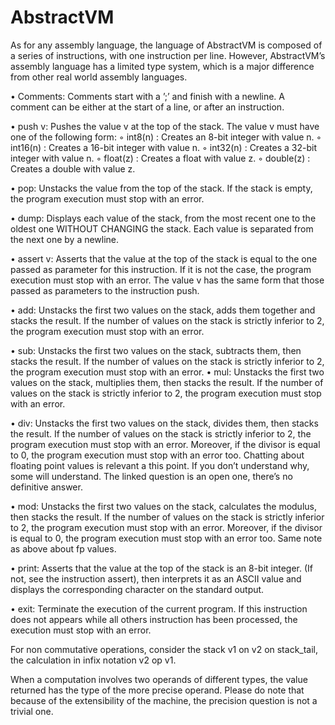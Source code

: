 # AbstractVM

As for any assembly language, the language of AbstractVM is composed of a series of
instructions, with one instruction per line. However, AbstractVM’s assembly language
has a limited type system, which is a major difference from other real world assembly
languages.

• Comments: Comments start with a ’;’ and finish with a newline. A comment can
be either at the start of a line, or after an instruction.

• push v: Pushes the value v at the top of the stack. The value v must have one of
the following form:
◦ int8(n) : Creates an 8-bit integer with value n.
◦ int16(n) : Creates a 16-bit integer with value n.
◦ int32(n) : Creates a 32-bit integer with value n.
◦ float(z) : Creates a float with value z.
◦ double(z) : Creates a double with value z.

• pop: Unstacks the value from the top of the stack. If the stack is empty, the
program execution must stop with an error.

• dump: Displays each value of the stack, from the most recent one to the oldest
one WITHOUT CHANGING the stack. Each value is separated from the next one
by a newline.

• assert v: Asserts that the value at the top of the stack is equal to the one passed
as parameter for this instruction. If it is not the case, the program execution must
stop with an error. The value v has the same form that those passed as parameters
to the instruction push.

• add: Unstacks the first two values on the stack, adds them together and stacks the
result. If the number of values on the stack is strictly inferior to 2, the program
execution must stop with an error.

• sub: Unstacks the first two values on the stack, subtracts them, then stacks the
result. If the number of values on the stack is strictly inferior to 2, the program
execution must stop with an error.
• mul: Unstacks the first two values on the stack, multiplies them, then stacks the
result. If the number of values on the stack is strictly inferior to 2, the program
execution must stop with an error.

• div: Unstacks the first two values on the stack, divides them, then stacks the result.
If the number of values on the stack is strictly inferior to 2, the program execution
must stop with an error. Moreover, if the divisor is equal to 0, the program execution
must stop with an error too. Chatting about floating point values is relevant a this
point. If you don’t understand why, some will understand. The linked question is
an open one, there’s no definitive answer.

• mod: Unstacks the first two values on the stack, calculates the modulus, then
stacks the result. If the number of values on the stack is strictly inferior to 2, the
program execution must stop with an error. Moreover, if the divisor is equal to 0,
the program execution must stop with an error too. Same note as above about fp
values.

• print: Asserts that the value at the top of the stack is an 8-bit integer. (If not,
see the instruction assert), then interprets it as an ASCII value and displays the
corresponding character on the standard output.

• exit: Terminate the execution of the current program. If this instruction does not
appears while all others instruction has been processed, the execution must stop
with an error.

For non commutative operations, consider the stack v1 on v2 on
stack_tail, the calculation in infix notation v2 op v1.

When a computation involves two operands of different types, the value returned has
the type of the more precise operand. Please do note that because of the extensibility of
the machine, the precision question is not a trivial one. 
